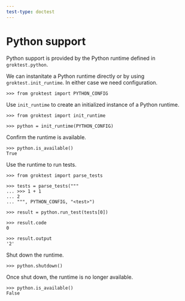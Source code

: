 ```yaml
---
test-type: doctest
---
```


# Python support

Python support is provided by the Python runtime defined in
`groktest.python`.

We can instanitate a Python runtime directly or by using
`groktest.init_runtime`. In either case we need configuration.

    >>> from groktest import PYTHON_CONFIG

Use `init_runtime` to create an initialized instance of a Python
runtime.

    >>> from groktest import init_runtime

    >>> python = init_runtime(PYTHON_CONFIG)

Confirm the runtime is available.

    >>> python.is_available()
    True

Use the runtime to run tests.

    >>> from groktest import parse_tests

    >>> tests = parse_tests("""
    ... >>> 1 + 1
    ... 2
    ... """, PYTHON_CONFIG, "<test>")

    >>> result = python.run_test(tests[0])

    >>> result.code
    0

    >>> result.output
    '2'

Shut down the runtime.

    >>> python.shutdown()

Once shut down, the runtime is no longer available.

    >>> python.is_available()
    False
